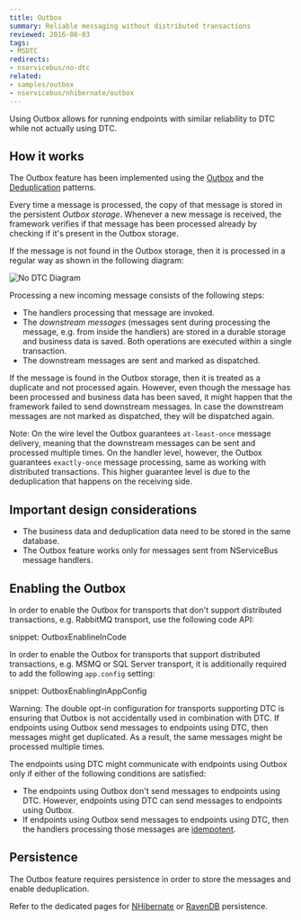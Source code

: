 ```yaml
---
title: Outbox
summary: Reliable messaging without distributed transactions
reviewed: 2016-08-03
tags:
- MSDTC
redirects:
- nservicebus/no-dtc
related:
- samples/outbox
- nservicebus/nhibernate/outbox
---
```


Using Outbox allows for running endpoints with similar reliability to DTC while not actually using DTC.


## How it works

The Outbox feature has been implemented using the [Outbox](http://gistlabs.com/2014/05/the-outbox/) and the [Deduplication](https://en.wikipedia.org/wiki/Data_deduplication#In-line_deduplication) patterns.

Every time a message is processed, the copy of that message is stored in the persistent _Outbox storage_. Whenever a new message is received, the framework verifies if that message has been processed already by checking if it's present in the Outbox storage. 

If the message is not found in the Outbox storage, then it is processed in a regular way 
as shown in the following diagram:

![No DTC Diagram](outbox.png)

Processing a new incoming message consists of the following steps:

- The handlers processing that message are invoked.
- The _downstream messages_ (messages sent during processing the message, e.g. from inside the handlers) are stored in a durable storage and business data is saved. Both operations are executed within a single transaction.
- The downstream messages are sent and marked as dispatched.

If the message is found in the Outbox storage, then it is treated as a duplicate and not processed again. However, even though the message has been processed and business data has been saved, it might happen that the framework failed to send downstream messages. In case the downstream messages are not marked as dispatched, they will be dispatched again. 

Note: On the wire level the Outbox guarantees `at-least-once` message delivery, meaning that the downstream messages can be sent and processed multiple times. On the handler level, however, the Outbox guarantees `exactly-once` message processing, same as working with distributed transactions. This higher guarantee level is due to the deduplication that happens on the receiving side.


## Important design considerations

 * The business data and deduplication data need to be stored in the same database.
 * The Outbox feature works only for messages sent from NServiceBus message handlers.


## Enabling the Outbox

In order to enable the Outbox for transports that don't support distributed transactions, e.g. RabbitMQ transport, use the following code API:

snippet: OutboxEnablineInCode

In order to enable the Outbox for transports that support distributed transactions, e.g. MSMQ or SQL Server transport, it is additionally required to add the following `app.config` setting:

snippet: OutboxEnablingInAppConfig

Warning: The double opt-in configuration for transports supporting DTC is ensuring that Outbox is not accidentally used in combination with DTC. If endpoints using Outbox send messages to endpoints using DTC, then messages might get duplicated. As a result, the same messages might be processed multiple times. 

The endpoints using DTC might communicate with endpoints using Outbox only if either of the following conditions are satisfied:
- The endpoints using Outbox don't send messages to endpoints using DTC. However, endpoints using DTC can send messages to endpoints using Outbox.
- If endpoints using Outbox send messages to endpoints using DTC, then the handlers processing those messages are [idempotent](https://en.wikipedia.org/wiki/Idempotence).


## Persistence

The Outbox feature requires persistence in order to store the messages and enable deduplication.

Refer to the dedicated pages for [NHibernate](/nservicebus/nhibernate/outbox.md) or [RavenDB](/nservicebus/ravendb/outbox.md) persistence.
